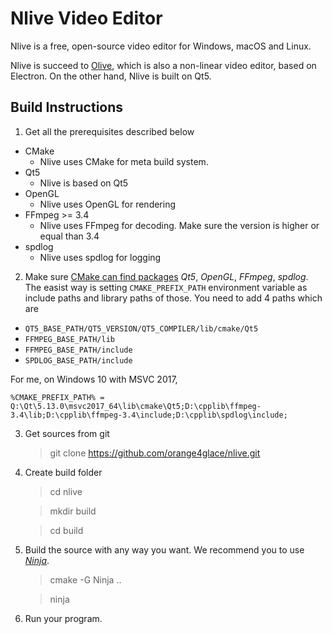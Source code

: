# Nlive Video Editor

Nlive is a free, open-source video editor for Windows, macOS and Linux.

Nlive is succeed to [Olive](https://github.com/orange4glace/olive), which is also a non-linear video editor, based on Electron. On the other hand, Nlive is built on Qt5.

## Build Instructions

1. Get all the prerequisites described below

* CMake
  * Nlive uses CMake for meta build system.
* Qt5
  * Nlive is based on Qt5
* OpenGL
  * Nlive uses OpenGL for rendering
* FFmpeg >= 3.4
  * Nlive uses FFmpeg for decoding. Make sure the version is higher or equal than 3.4
* spdlog
  * Nlive uses spdlog for logging


2. Make sure [CMake can find packages](https://cmake.org/cmake/help/v3.8/command/find_package.html) *Qt5*, *OpenGL*, *FFmpeg*, *spdlog*. The easist way is setting `CMAKE_PREFIX_PATH` environment variable as include paths and library paths of those. You need to add 4 paths which are

* `QT5_BASE_PATH/QT5_VERSION/QT5_COMPILER/lib/cmake/Qt5`
* `FFMPEG_BASE_PATH/lib`
* `FFMPEG_BASE_PATH/include`
* `SPDLOG_BASE_PATH/include`

For me, on Windows 10 with MSVC 2017,

`%CMAKE_PREFIX_PATH% = Q:\Qt\5.13.0\msvc2017_64\lib\cmake\Qt5;D:\cpplib\ffmpeg-3.4\lib;D:\cpplib\ffmpeg-3.4\include;D:\cpplib\spdlog\include;`

3. Get sources from git

   > git clone https://github.com/orange4glace/nlive.git
  
4. Create build folder

   > cd nlive

   > mkdir build
   
   > cd build

5. Build the source with any way you want. We recommend you to use [*Ninja*](https://ninja-build.org/).

   > cmake -G Ninja ..

   > ninja

6. Run your program.